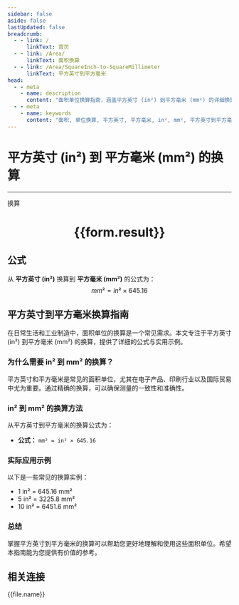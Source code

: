 ```yaml
---
sidebar: false
aside: false
lastUpdated: false
breadcrumb:
  - - link: /
      linkText: 首页
  - - link: /Area/
      linkText: 面积换算
  - - link: /Area/SquareInch-to-SquareMillimeter
      linkText: 平方英寸到平方毫米
head:
  - - meta
    - name: description
      content: "面积单位换算指南，涵盖平方英寸 (in²) 到平方毫米 (mm²) 的详细换算公式与说明。"
  - - meta
    - name: keywords
      content: "面积, 单位换算, 平方英寸, 平方毫米, in², mm², 平方英寸到平方毫米, 面积换算指南"
---
```

# 平方英寸 (in²) 到 平方毫米 (mm²) 的换算
---
<script setup>
import { onMounted, reactive, inject, ref } from 'vue'
import { NButton, NForm, NFormItem, NInput, NInputNumber, NSelect, NCard, useMessage,NGrid ,NGi } from 'naive-ui'
import { defineClientComponent } from 'vitepress'
import { Area } from '../../files';

const convert = inject('convert')

const form = reactive({
  number: null,
  result: '',
})

const convertHandler = () => {
  if (form.number !== null && !isNaN(form.number)) {
    const convertedValue = parseFloat(form.number) * 645.16
    form.result = `${form.number}in² = ${convertedValue.toFixed(2)}mm²`
  } else {
    form.result = '请输入有效的数值。'
  }
}
</script>

<n-form size="large" :model="form">
  <n-form-item label="平方英寸 (in²)">
    <n-input-number v-model:value="form.number" placeholder="输入平方英寸" style="width: 100%" />
  </n-form-item>
  <n-form-item>
    <n-button type="primary" @click="convertHandler" block>换算</n-button>
  </n-form-item>
</n-form>

<n-card  embedded :bordered="false" hoverable>
  <div  style="text-align:center">
    <h1>{{form.result}}</h1>
  </div>
</n-card>

## 公式

从 **平方英寸 (in²)** 换算到 **平方毫米 (mm²)** 的公式为：
$$ mm² = in² \times 645.16 $$

## 平方英寸到平方毫米换算指南

在日常生活和工业制造中，面积单位的换算是一个常见需求。本文专注于平方英寸 (in²) 到平方毫米 (mm²) 的换算，提供了详细的公式与实用示例。

### 为什么需要 in² 到 mm² 的换算？

平方英寸和平方毫米是常见的面积单位，尤其在电子产品、印刷行业以及国际贸易中尤为重要。通过精确的换算，可以确保测量的一致性和准确性。

### in² 到 mm² 的换算方法

从平方英寸到平方毫米的换算公式为：

- **公式：** `mm² = in² × 645.16`

### 实际应用示例

以下是一些常见的换算实例：

- 1 in² = 645.16 mm²
- 5 in² = 3225.8 mm²
- 10 in² = 6451.6 mm²

### 总结

掌握平方英寸到平方毫米的换算可以帮助您更好地理解和使用这些面积单位。希望本指南能为您提供有价值的参考。

## 相关连接
<n-grid x-gap="12" :cols="3">
  <n-gi v-for="(file, index) in Area" :key="index">
    <n-button
      text
      tag="a"
      :href="file.path"
      type="primary"
    >
      {{file.name}}
    </n-button>
  </n-gi>
</n-grid>